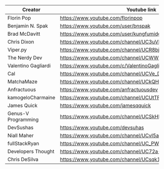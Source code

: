 | Creator             | Youtube link                                             | Twitter link                        |
| ------------------- | -------------------------------------------------------- | ----------------------------------- |
| Florin Pop          | https://www.youtube.com/florinpop                        | https://twitter.com/florinpop1705   |
| Benjamin N. Spak    | https://www.youtube.com/user/bnspak                      | https://twitter.com/Benjaminspak    |
| Brad McDavitt       | https://www.youtube.com/user/kungfumidget100             | https://twitter.com/Kungfumidget100 |
| Chris Dixon         | https://www.youtube.com/channel/UC3uVPUIjPBeGW3UDSeadJ3Q | https://twitter.com/chrisdixon161   |
| Viper.py            | https://www.youtube.com/channel/UCR8bjIFUkmWMRntCNLsAuIg | https://twitter.com/QuassarianViper |
| The Nerdy Dev       | https://www.youtube.com/channel/UCWWRLPeMNMeDhpfE7R6qCyw | https://twitter.com/TheNerdyDev     |
| Valentino Gagliardi | https://www.youtube.com/c/ValentinoGagliardiCoding       | https://twitter.com/gagliardi_vale  |
| Cal                 | https://www.youtube.com/channel/UCVe_D9xXXDwXyU2o0_cadxA | https://twitter.com/callam_woolgar  |
| MatchaMaze          | https://www.youtube.com/channel/UCkQHdtoI-By9ogdxqVOKWJw | https://twitter.com/MatchaMazeTweet |
| Anfractuous         | https://www.youtube.com/anfractuousdev                   | https://twitter.com/AnfractuousOne  |
| kamogeloCharmaine   | https://www.youtube.com/channel/UCUtTPgZxfZv-p9XlMsxmMqQ | https://twitter.com/kamogelo142     |
| James Quick         | https://www.youtube.com/jamesqquick                      | https://twitter.com/jamesqquick     |
| Genus-V Programming | https://www.youtube.com/channel/UCSkHbGjrjJmuAbDPhIQ5T0A | https://twitter.com/genus_v         |
| DevSushas           | https://www.youtube.com/devsuhas                         | https://twitter.com/_DevSuhas_      |
| Niall Maher         | https://www.youtube.com/channel/UCvI5azOD4eDumpshr00EfIw | https://twitter.com/nialljoemaher   |
| fullStackRyan       | https://www.youtube.com/channel/UC_PW-BmZK8ROlW6aLGjy8iQ | https://twitter.com/fullStackRyan   |
| Developers Thought  | https://www.youtube.com/channel/UC72a--fChlkj5f-7jQhZuiw | https://twitter.com/SagarJadhv23    |
| Chris DeSilva       | https://www.youtube.com/channel/UCsqk14rHyDlGnn5SrP8bN3A | https://twitter.com/desilvadev      |
